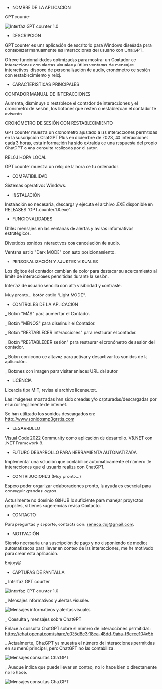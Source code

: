 
- NOMBRE DE LA APLICACIÓN

GPT counter

![Interfaz GPT counter 1.0](screenshots/1-Interfaz-GPT-counter.png)

- DESCRIPCIÓN

GPT counter es una aplicación de escritorio para Windows diseñada para contabilizar manualmente las interacciones del usuario con ChatGPT.

Ofrece funcionalidades optimizadas para mostrar un Contador de interacciones con alertas visuales y útiles ventanas de mensajes interactivos, dispone de personalización de audio, cronómetro de sesión con restablecimiento y reloj.


- CARACTERÍSTICAS PRINCIPALES

CONTADOR MANUAL DE INTERACCIONES

Aumenta, disminuye o restablece el contador de interacciones y el cronometro de sesión, los botones que resten o restablezcan el contador te avisarán.

CRONÓMETRO DE SESIÓN CON RESTABLECIMIENTO

GPT counter muestra un cronometro ajustado a las interacciones permitidas en la suscripción ChatGPT Plus en diciembre de 2023, 40 interacciones cada 3 horas, esta información ha sido extraída de una respuesta del propio ChatGPT a una consulta realizada por el autor.

RELOJ HORA LOCAL

GPT counter muestra un reloj de la hora de tu ordenador.


- COMPATIBILIDAD

Sistemas operativos Windows.


- INSTALACIÓN

Instalación no necesaria, descarga y ejecuta el archivo .EXE disponible en RELEASES "GPT.counter.1.0.exe".


- FUNCIONALIDADES

Útiles mensajes en las ventanas de alertas y avisos informativos estratégicos.

Divertidos sonidos interactivos con cancelación de audio.

Ventana estilo "Dark MODE" con auto posicionamiento.


- PERSONALIZACIÓN Y AJUSTES VISUALES

Los dígitos del contador cambian de color para destacar su acercamiento al límite de interacciones permitidas durante la sesión.

Interfaz de usuario sencilla con alta visibilidad y contraste.

Muy pronto... botón estilo "Light MODE".


- CONTROLES DE LA APLICACIÓN

_ Botón "MÁS" para aumentar el Contador.

_ Botón "MENOS" para disminuir el Contador.

_ Botón "RESTABLECER interacciones" para restaurar el contador.

_ Botón "RESTABLECER sesión" para restaurar el cronómetro de sesión del contador.

_ Botón con icono de altavoz para activar y desactivar los sonidos de la aplicación.

_ Botones con imagen para visitar enlaces URL del autor.


- LICENCIA 

Licencia tipo MIT, revisa el archivo license.txt. 

Las imágenes mostradas han sido creadas y/o capturadas/descargadas por el autor legalmente de internet.

Se han utilizado los sonidos descargados en: http://www.sonidosmp3gratis.com


- DESARROLLO

Visual Code 2022 Community como aplicación de desarrollo. VB.NET con .NET Framework 8. 
 

- FUTURO DESARROLLO PARA HERRAMIENTA AUTOMATIZADA

Implementar una solución que contabilice automáticamente el número de interacciones que el usuario realiza con ChatGPT.


- CONTRIBUCIONES (Muy pronto...)

Espero poder organizar colaboraciones pronto, la ayuda es esencial para conseguir grandes logros.

Actualmente no dominio GitHUB lo suficiente para manejar proyectos grupales, si tienes sugerencias revisa Contacto.


- CONTACTO

Para preguntas y soporte, contacta con: seneca.dpj@gmail.com.


- MOTIVACIÓN

Siendo necesaria una suscripción de pago y no disponiendo de medios automatizados para llevar un conteo de las interacciones, me he motivado para crear esta aplicación. 

Enjoy¡😉 


- CAPTURAS DE PANTALLA

_ Interfaz GPT counter

![Interfaz GPT counter 1.0](screenshots/2-Interfaz-GPT-counter.png)

_ Mensajes informativos y alertas visuales

![Mensajes informativos y alertas visuales](screenshots/3-Visual-Mensajes-Personalizacion.png)

_ Consulta y mensajes sobre ChatGPT

Enlace a consulta ChatGPT sobre el número de interacciones permitidas: https://chat.openai.com/share/e035d8c3-18ca-48dd-9aba-f6cece104c5b

_ Actualmente, ChatGPT ya muestra el número de interacciones permitidas en su menú principal, pero ChatGPT no las contabiliza.

![Mensajes consultas ChatGPT](screenshots/4-Detalles1-GPT.png)

_ Aunque indica que puede llevar un conteo, no lo hace bien o directamente no lo hace.

![Mensajes consultas ChatGPT](screenshots/5-Detalles2-GPT.png)
